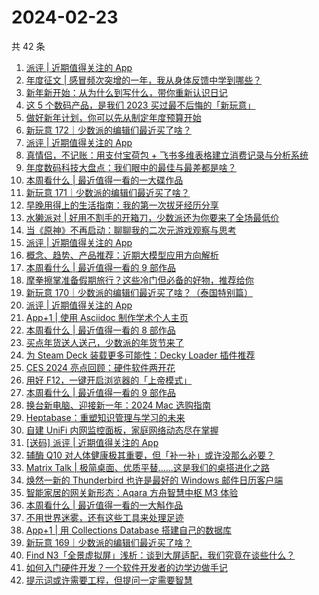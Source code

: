# 2024-02-23

共 42 条

<!-- BEGIN SSPAI -->
<!-- 最后更新时间 2024-02-23 11:06:49 +0800 -->
1. [派评 | 近期值得关注的 App](https://sspai.com/post/86521)
1. [年度征文 | 感冒频次突增的一年，我从身体反馈中学到哪些？](https://sspai.com/post/86483)
1. [新年新开始：从为什么到写什么，带你重新认识日记](https://sspai.com/post/86356)
1. [这 5 个数码产品，是我们 2023 买过最不后悔的「新玩意」](https://sspai.com/post/86457)
1. [做好新年计划，你可以先从制定年度预算开始](https://sspai.com/post/86327)
1. [新玩意 172｜少数派的编辑们最近买了啥？](https://sspai.com/post/86396)
1. [派评 | 近期值得关注的 App](https://sspai.com/post/86335)
1. [真情侣，不记账：用支付宝荷包 + 飞书多维表格建立消费记录与分析系统](https://sspai.com/post/86274)
1. [年度数码科技大盘点：我们眼中的最佳与最差都是啥？](https://sspai.com/post/86281)
1. [本周看什么 | 最近值得一看的一大碟作品](https://sspai.com/post/86266)
1. [新玩意 171｜少数派的编辑们最近买了啥？](https://sspai.com/post/86233)
1. [早晚用得上的生活指南：我的第一次拔牙经历分享](https://sspai.com/post/86201)
1. [水獭派对 | 好用不割手的开箱刀，少数派还为你要来了全场最低价](https://sspai.com/post/86215)
1. [当《原神》不再启动：聊聊我的二次元游戏观察与思考](https://sspai.com/post/85830)
1. [派评 | 近期值得关注的 App](https://sspai.com/post/86166)
1. [概念、趋势、产品推荐：近期大模型应用方向解析](https://sspai.com/post/86005)
1. [本周看什么 | 最近值得一看的 9 部作品](https://sspai.com/post/86118)
1. [摩拳擦掌准备假期旅行？这些冷门但必备的好物，推荐给你](https://sspai.com/post/86007)
1. [新玩意 170｜少数派的编辑们最近买了啥？（泰国特别篇）](https://sspai.com/post/86083)
1. [派评 | 近期值得关注的 App](https://sspai.com/post/85988)
1. [App+1 | 使用 Asciidoc 制作学术个人主页](https://sspai.com/post/85757)
1. [本周看什么 | 最近值得一看的 8 部作品](https://sspai.com/post/85939)
1. [买点年货送人送己，少数派的年货节来了](https://sspai.com/post/85933)
1. [为 Steam Deck 装载更多可能性：Decky Loader 插件推荐](https://sspai.com/post/85809)
1. [CES 2024 亮点回顾：硬件软件两开花](https://sspai.com/post/85807)
1. [用好 F12，一键开启浏览器的「上帝模式」](https://sspai.com/post/85686)
1. [本周看什么 | 最近值得一看的 9 部作品](https://sspai.com/post/85779)
1. [换台新电脑、迎接新一年：2024 Mac 选购指南](https://sspai.com/post/85735)
1. [Heptabase：重塑知识管理与学习的未来](https://sspai.com/post/85171)
1. [自建 UniFi 内网监控面板，家庭网络动态尽在掌握](https://sspai.com/post/85481)
1. [[送码] 派评 | 近期值得关注的 App](https://sspai.com/post/85663)
1. [辅酶 Q10 对人体健康极其重要，但「补一补」或许没那么必要？](https://sspai.com/post/85322)
1. [Matrix Talk | 极简桌面、优质平替……这是我们的桌搭进化之路](https://sspai.com/post/85556)
1. [焕然一新的 Thunderbird 也许是最好的 Windows 邮件日历客户端](https://sspai.com/post/85622)
1. [智能家居的网关新形态：Aqara 方舟智慧中枢 M3 体验](https://sspai.com/post/85621)
1. [本周看什么 | 最近值得一看的一大斛作品](https://sspai.com/post/85594)
1. [不用世界迷雾，还有这些工具来处理足迹](https://sspai.com/post/85505)
1. [App+1 | 用 Collections Database 搭建自己的数据库](https://sspai.com/post/85464)
1. [新玩意 169｜少数派的编辑们最近买了啥？](https://sspai.com/post/85572)
1. [Find N3「全景虚拟屏」浅析：谈到大屏适配，我们究竟在谈些什么？](https://sspai.com/post/84641)
1. [如何入门硬件开发？一个软件开发者的边学边做手记](https://sspai.com/post/85507)
1. [提示词或许需要工程，但提问一定需要智慧](https://sspai.com/post/85484)
<!-- END SSPAI -->